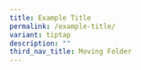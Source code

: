 ```yaml
---
title: Example Title
permalink: /example-title/
variant: tiptap
description: ""
third_nav_title: Moving Folder
---
```

